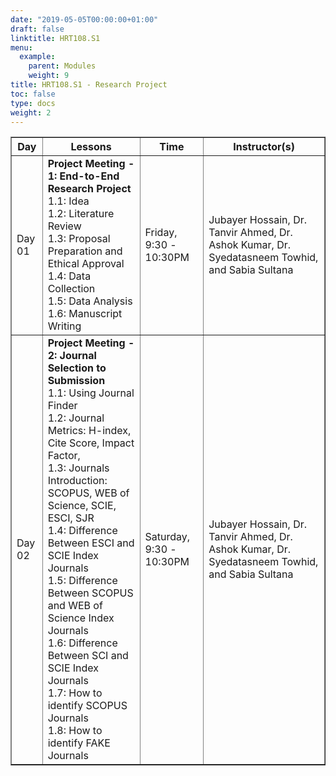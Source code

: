 ```yaml
---
date: "2019-05-05T00:00:00+01:00"
draft: false
linktitle: HRT108.S1
menu:
  example:
    parent: Modules
    weight: 9
title: HRT108.S1 - Research Project
toc: false
type: docs
weight: 2
---
```


<table border = "1">
        <tr>
            <th style="text-align:center">Day</th>
            <th style="text-align:center">Lessons</th>
            <th style="text-align:center">Time</th>
            <th style="text-align:center">Instructor(s)</th>
        </tr>
        <tr>
           <td>Day 01</td>
           <td>
           <b>Project Meeting - 1: End-to-End Research Project</b> <br>
           1.1: Idea<br/>
           1.2: Literature Review<br/>
           1.3: Proposal Preparation and Ethical Approval<br/>
           1.4: Data Collection<br/>
           1.5: Data Analysis<br/>
           1.6: Manuscript Writing<br>
           </td>
           <td>
            Friday, 9:30 - 10:30PM
           </td>
           <td>Jubayer Hossain, Dr. Tanvir Ahmed, Dr. Ashok Kumar, Dr. Syedatasneem Towhid, and Sabia Sultana</td>
        </tr>
        <tr>
        <td>Day 02 </td>
        <td>
        <b>Project Meeting - 2: Journal Selection to Submission</b> <br>
        1.1: Using Journal Finder<br/>
        1.2: Journal Metrics: H-index, Cite Score, Impact Factor, <br/>
        1.3: Journals Introduction: SCOPUS, WEB of Science, SCIE, ESCI, SJR<br/>
        1.4: Difference Between ESCI and SCIE Index Journals<br/>
        1.5: Difference Between SCOPUS and WEB of Science Index Journals<br/>
        1.6: Difference Between SCI and SCIE Index Journals<br/>
        1.7: How to identify SCOPUS Journals<br>
        1.8: How to identify FAKE Journals<br>
        </td>
           <td>Saturday, 9:30 - 10:30PM</td>
          <td>Jubayer Hossain, Dr. Tanvir Ahmed, Dr. Ashok Kumar, Dr. Syedatasneem Towhid, and Sabia Sultana</td>
        </tr>
 </table>

